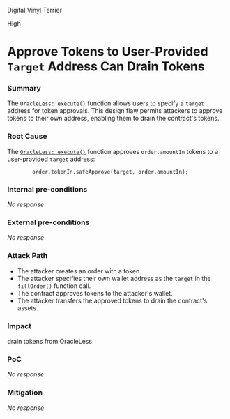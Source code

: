 Digital Vinyl Terrier

High

# Approve Tokens to User-Provided `Target` Address Can Drain Tokens

### Summary

The `OracleLess::execute()` function allows users to specify a `target` address for token approvals. This design flaw permits attackers to approve tokens to their own address, enabling them to drain the contract's tokens.



### Root Cause

The [`OracleLess::execute()`](https://github.com/sherlock-audit/2024-11-oku/blob/main/oku-custom-order-types/contracts/automatedTrigger/OracleLess.sol#L237) function approves `order.amountIn` tokens to a user-provided `target` address:

```solidity
        order.tokenIn.safeApprove(target, order.amountIn);
```



### Internal pre-conditions

_No response_

### External pre-conditions

_No response_

### Attack Path

-   The attacker creates an order with a token.
-   The attacker specifies their own wallet address as the `target` in the `fillOrder()` function call.
-   The contract approves tokens to the attacker's wallet.
-   The attacker transfers the approved tokens to drain the contract's assets.



### Impact

drain tokens from OracleLess

### PoC

_No response_

### Mitigation

_No response_